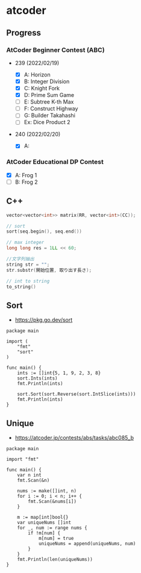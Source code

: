 # atcoder

## Progress

### AtCoder Beginner Contest (ABC)

- 239 (2022/02/19)

  - [x] A: Horizon
  - [x] B: Integer Division
  - [x] C: Knight Fork
  - [x] D: Prime Sum Game
  - [ ] E: Subtree K-th Max
  - [ ] F: Construct Highway
  - [ ] G: Builder Takahashi
  - [ ] Ex: Dice Product 2

- 240 (2022/02/20)
  - [x] A:

### AtCoder Educational DP Contest

- [x] A: Frog 1
- [ ] B: Frog 2

## C++

```c++
vector<vector<int>> matrix(RR, vector<int>(CC));

// sort
sort(seq.begin(), seq.end())

// max integer
long long res = 1LL << 60;

//文字列抽出
string str = "";
str.substr(開始位置, 取り出す長さ);

// int to string
to_string()
```

## Sort

- https://pkg.go.dev/sort

```golang
package main

import (
	"fmt"
	"sort"
)

func main() {
	ints := []int{5, 1, 9, 2, 3, 8}
	sort.Ints(ints)
	fmt.Println(ints)

	sort.Sort(sort.Reverse(sort.IntSlice(ints)))
	fmt.Println(ints)
}
```

## Unique

- https://atcoder.jp/contests/abs/tasks/abc085_b

```golang
package main

import "fmt"

func main() {
	var n int
	fmt.Scan(&n)

	nums := make([]int, n)
	for i := 0; i < n; i++ {
		fmt.Scan(&nums[i])
	}

	m := map[int]bool{}
	var uniqueNums []int
	for _, num := range nums {
		if !m[num] {
			m[num] = true
			uniqueNums = append(uniqueNums, num)
		}
	}
	fmt.Println(len(uniqueNums))
}
```
